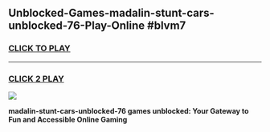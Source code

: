 
## Unblocked-Games-madalin-stunt-cars-unblocked-76-Play-Online #blvm7
<h3>
<a href="https://news.freeplayer.one?title=madalin-stunt-cars-unblocked-76&ref=3">CLICK TO PLAY</a></h3>
<hr>

<h3>
<a href="https://news.freeplayer.one?title=madalin-stunt-cars-unblocked-76&ref=3">CLICK 2 PLAY</a>
  
</h3>

<a href="https://news.freeplayer.one?title=madalin-stunt-cars-unblocked-76&ref=3"><img src="https://clearcache.store/games.png"></a>


**madalin-stunt-cars-unblocked-76 games unblocked: Your Gateway to Fun and Accessible Online Gaming**
